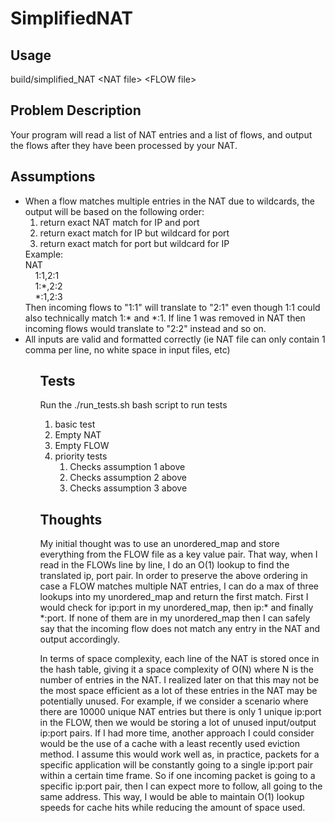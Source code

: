 # SimplifiedNAT

## Usage
build/simplified_NAT \<NAT file\> \<FLOW file\>
## Problem Description
Your program will read a list of NAT entries and a list of flows, and output the flows after they have been processed by your NAT.

## Assumptions
<ul>
	<li>When a flow matches multiple entries in the NAT due to wildcards, the output will be based on the following order:
	<ol>
		<li>return exact NAT match for IP and port</li>
		<li>return exact match for IP but wildcard for port</li>
		<li>return exact match for port but wildcard for IP</li>
	</ol>
	Example:<br/>
	NAT<br/>
	&nbsp&nbsp&nbsp  1:1,2:1<br/>
	&nbsp&nbsp&nbsp  1:*,2:2<br/>
	&nbsp&nbsp&nbsp  *:1,2:3<br/>
	Then incoming flows to "1:1" will translate to "2:1" even though 1:1 could also technically match 1:* and *:1. If line 1 was removed in NAT then incoming flows would translate to "2:2" instead and so on.</li>
	<li>All inputs are valid and formatted correctly (ie NAT file can only contain 1 comma per line, no white space in input files, etc)</li>
<ul>

## Tests
Run the ./run_tests.sh bash script to run tests
1) basic test
2) Empty NAT
3) Empty FLOW
4) priority tests
	1) Checks assumption 1 above
	2) Checks assumption 2 above
	3) Checks assumption 3 above


## Thoughts
My initial thought was to use an unordered_map and store everything from the FLOW file as a key value pair. That way, when I read in the FLOWs line by line, I do an O(1) lookup to find the translated ip, port pair. In order to preserve the above ordering in case a FLOW matches multiple NAT entries, I can do a max of three lookups into my unordered_map and return the first match. First I would check for ip:port in my unordered_map, then ip:\* and finally \*:port. If none of them are in my unordered_map then I can safely say that the incoming flow does not match any entry in the NAT and output accordingly.

In terms of space complexity, each line of the NAT is stored once in the hash table, giving it a space complexity of O(N) where N is the number of entries in the NAT. I realized later on that this may not be the most space efficient as a lot of these entries in the NAT may be potentially unused. For example, if we consider a scenario where there are 10000 unique NAT entries but there is only 1 unique ip:port in the FLOW, then we would be storing a lot of unused input/output ip:port pairs. If I had more time, another approach I could consider would be the use of a cache with a least recently used eviction method. I assume this would work well as, in practice, packets for a specific application will be constantly going to a single ip:port pair within a certain time frame. So if one incoming packet is going to a specific ip:port pair, then I can expect more to follow, all going to the same address. This way, I would be able to maintain O(1) lookup speeds for cache hits while reducing the amount of space used.
